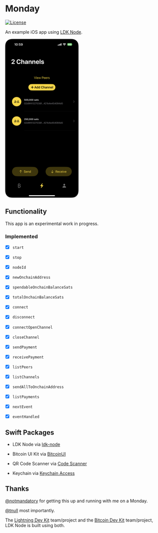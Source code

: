 # Monday

[![License](https://img.shields.io/badge/license-MIT%2FApache--2.0-blue.svg)](https://github.com/reez/Monday/blob/master/LICENSE) 

An example iOS app using [LDK Node](https://github.com/lightningdevkit/ldk-node).

<img src="Docs/lightning-screen.png" alt="Screenshot" width="236" height="511">

## Functionality

This app is an experimental work in progress. 

### Implemented

- [x] `start`

- [x] `stop`

- [x] `nodeId`

- [x] `newOnchainAddress`

- [x] `spendableOnchainBalanceSats`

- [x] `totalOnchainBalanceSats`

- [x] `connect`

- [x] `disconnect`

- [x] `connectOpenChannel`

- [x] `closeChannel`

- [x] `sendPayment`

- [x] `receivePayment`

- [x] `listPeers`

- [x] `listChannels`

- [x] `sendAllToOnchainAddress`

- [x] `listPayments`

- [x] `nextEvent` 

- [x] `eventHandled` 

## Swift Packages

- LDK Node via [ldk-node](https://github.com/lightningdevkit/ldk-node)

- Bitcoin UI Kit via [BitcoinUI](https://github.com/reez/BitcoinUI)

- QR Code Scanner via [Code Scanner](https://github.com/twostraws/CodeScanner)

- Keychain via [Keychain Access](https://github.com/kishikawakatsumi/KeychainAccess)

## Thanks

[@notmandatory](https://github.com/notmandatory) for getting this up and running with me on a Monday.

[@tnull](https://github.com/tnull) most importantly. 

The [Lightning Dev Kit](https://lightningdevkit.org) team/project and the [Bitcoin Dev Kit](https://bitcoindevkit.org/) team/project, LDK Node is built using both.
